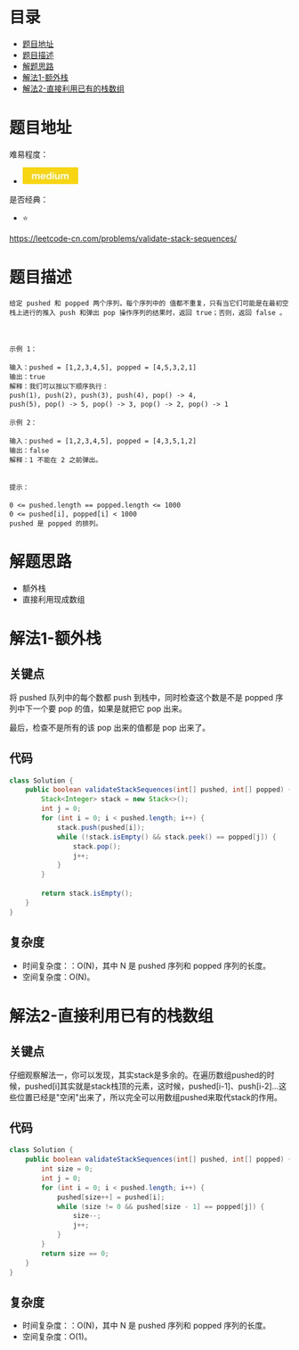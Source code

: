 # 目录
* [题目地址](#题目地址)
* [题目描述](#题目描述)
* [解题思路](#解题思路)
* [解法1-额外栈](#解法1-额外栈)
* [解法2-直接利用已有的栈数组](#解法2-直接利用已有的栈数组)



# 题目地址
难易程度：
- ![medium.jpg](../.images/medium.jpg)

是否经典：
- ⭐️

https://leetcode-cn.com/problems/validate-stack-sequences/

# 题目描述
```$xslt
给定 pushed 和 popped 两个序列，每个序列中的 值都不重复，只有当它们可能是在最初空栈上进行的推入 push 和弹出 pop 操作序列的结果时，返回 true；否则，返回 false 。

 

示例 1：

输入：pushed = [1,2,3,4,5], popped = [4,5,3,2,1]
输出：true
解释：我们可以按以下顺序执行：
push(1), push(2), push(3), push(4), pop() -> 4,
push(5), pop() -> 5, pop() -> 3, pop() -> 2, pop() -> 1

示例 2：

输入：pushed = [1,2,3,4,5], popped = [4,3,5,1,2]
输出：false
解释：1 不能在 2 之前弹出。
 

提示：

0 <= pushed.length == popped.length <= 1000
0 <= pushed[i], popped[i] < 1000
pushed 是 popped 的排列。
```


# 解题思路
- 额外栈
- 直接利用现成数组


# 解法1-额外栈
## 关键点
将 pushed 队列中的每个数都 push 到栈中，同时检查这个数是不是 popped 序列中下一个要 pop 的值，如果是就把它 pop 出来。

最后，检查不是所有的该 pop 出来的值都是 pop 出来了。


## 代码
```Java
class Solution {
    public boolean validateStackSequences(int[] pushed, int[] popped) {
        Stack<Integer> stack = new Stack<>();
        int j = 0;
        for (int i = 0; i < pushed.length; i++) {
            stack.push(pushed[i]);
            while (!stack.isEmpty() && stack.peek() == popped[j]) {
                stack.pop();
                j++;
            }
        }

        return stack.isEmpty();
    }
}
```


## 复杂度
- 时间复杂度：：O(N)，其中 N 是 pushed 序列和 popped 序列的长度。
- 空间复杂度：O(N)。


# 解法2-直接利用已有的栈数组
## 关键点
仔细观察解法一，你可以发现，其实stack是多余的。在遍历数组pushed的时候，pushed[i]其实就是stack栈顶的元素，这时候，pushed[i-1]、push[i-2]...这些位置已经是"空闲"出来了，所以完全可以用数组pushed来取代stack的作用。


## 代码
```Java
class Solution {
    public boolean validateStackSequences(int[] pushed, int[] popped) {
        int size = 0;
        int j = 0;
        for (int i = 0; i < pushed.length; i++) {
            pushed[size++] = pushed[i];
            while (size != 0 && pushed[size - 1] == popped[j]) {
                size--;
                j++;
            }
        }
        return size == 0;
    }
}
```


## 复杂度
- 时间复杂度：：O(N)，其中 N 是 pushed 序列和 popped 序列的长度。
- 空间复杂度：O(1)。